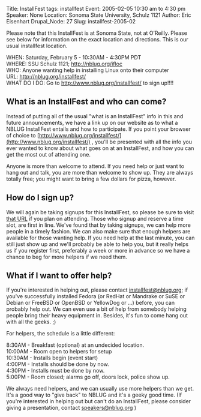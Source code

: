 Title: InstallFest
tags: installfest
Event: 2005-02-05 10:30 am to 4:30 pm
Speaker: None
Location: Sonoma State University, Schulz 1121
Author: Eric Eisenhart
Drupal_Node: 27
Slug: installfest-2005-02

Please note that this InstallFest is at Sonoma State, not at O’Reilly. Please see below for information on the exact location and directions. This is our usual installfest location.

WHEN:  Saturday, February 5 - 10:30AM - 4:30PM PDT<br>
WHERE: SSU Schulz 1121; http://nblug.org/ifloc<br>
WHO:   Anyone wanting help in installing Linux onto their computer<br>
URL:   http://nblug.org/installfest/<br>
WHAT DO I DO: Go to http://www.nblug.org/installfest/ to sign up!!!!

## What is an InstallFest and who can come?

Instead of putting all of the usual "what is an InstallFest" info in this and future announcements, we have a link up on our website as to what a NBLUG InstallFest entails and how to participate. If you point your browser of choice to [http://www.nblug.org/installfest/](http://www.nblug.org/installfest/) , you'll be presented with all the info you ever wanted to know about what goes on at an InstallFest, and how you can get the most out of attending one.

Anyone is more than welcome to attend. If you need help or just want to hang out and talk, you are more than welcome to show up. They are always totally free; you might want to bring a few dollars for pizza, however.

## How do I sign up?

We will again be taking signups for this InstallFest, so please be sure to visit [that URL](http://nblug.org/installfest/) if you plan on attending. Those who signup and reserve a time slot, are first in line. We've found that by taking signups, we can help more people in a timely fashion. We can also make sure that enough helpers are available for those wanting help. If you need help at the last minute, you can still just show up and we'll probably be able to help you, but it really helps us if you register first, preferably a week or more in advance so we have a chance to beg for more helpers if we need them.

## What if I want to offer help?

If you're interested in helping out, please contact installfest@nblug.org; if you've successfully
installed Fedora (or RedHat or Mandrake or SuSE or Debian or FreeBSD or OpenBSD or YellowDog or ...) before, you can probably help out. We can even use a bit of help from somebody helping people bring their heavy equipment in. Besides, it's fun to come hang out with all the geeks. ;)

For helpers, the schedule is a little different:

8:30AM  - Breakfast (optional) at an undecided location.<br>
10:00AM - Room open to helpers for setup<br>
10:30AM - Installs begin (event start)<br>
4:00PM  - Installs should be done by now.<br>
4:30PM  - Installs must be done by now.<br>
5:00PM  - Room closed; alarms go off, doors lock, police show up.

We always need helpers, and we can usually use more helpers than we get. It's a good way to "give back" to NBLUG and it's a geeky good time. (If you're interested in helping out but can't do an InstallFest, please consider giving a presentation, contact speakers@nblug.org )
